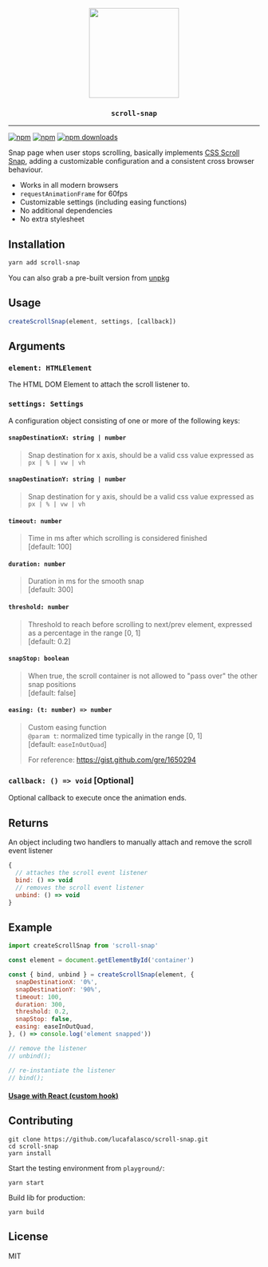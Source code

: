 <p align="center">
  <img src="https://raw.githubusercontent.com/lucafalasco/scroll-snap/master/logo.svg?sanitize=true" width="180px"/>
  <h3 align="center"><code>scroll-snap</code></h3>
</p>

---

[![npm](https://img.shields.io/badge/npm-scroll--snap-red.svg?style=for-the-badge&logo=npm)](https://www.npmjs.com/package/scroll-snap)
[![npm](https://img.shields.io/npm/v/scroll-snap.svg?style=for-the-badge&label)](https://www.npmjs.com/scroll-snap)
[![npm downloads](https://img.shields.io/npm/dm/scroll-snap.svg?style=for-the-badge)](https://www.npmjs.com/package/scroll-snap)

Snap page when user stops scrolling, basically implements [CSS Scroll Snap](https://developer.mozilla.org/en-US/docs/Web/CSS/CSS_Scroll_Snap), adding a customizable configuration and a consistent cross browser behaviour.

- Works in all modern browsers
- `requestAnimationFrame` for 60fps
- Customizable settings (including easing functions)
- No additional dependencies
- No extra stylesheet

## Installation

```sh
yarn add scroll-snap
```

You can also grab a pre-built version from [unpkg](https://unpkg.com/scroll-snap/dist/index.js)

## Usage

```js
createScrollSnap(element, settings, [callback])
```

## Arguments 

### `element: HTMLElement`

The HTML DOM Element to attach the scroll listener to.

### `settings: Settings`

A configuration object consisting of one or more of the following keys:

#### `snapDestinationX: string | number`

> Snap destination for x axis, should be a valid css value expressed as `px | % | vw | vh`

#### `snapDestinationY: string | number`

> Snap destination for y axis, should be a valid css value expressed as `px | % | vw | vh`

#### `timeout: number`

> Time in ms after which scrolling is considered finished  
> [default: 100]

#### `duration: number`

> Duration in ms for the smooth snap   
> [default: 300]

#### `threshold: number`

> Threshold to reach before scrolling to next/prev element, expressed as a percentage in the range [0, 1]  
> [default: 0.2]

#### `snapStop: boolean`

> When true, the scroll container is not allowed to "pass over" the other snap positions  
> [default: false]

#### `easing: (t: number) => number`

> Custom easing function  
> `@param t`: normalized time typically in the range [0, 1]  
> [default: `easeInOutQuad`]  
>
> For reference: https://gist.github.com/gre/1650294 

### `callback: () => void` [Optional]

Optional callback to execute once the animation ends.

## Returns

An object including two handlers to manually attach and remove the scroll event listener

```js
{
  // attaches the scroll event listener 
  bind: () => void 
  // removes the scroll event listener
  unbind: () => void 
}
```

## Example
```js
import createScrollSnap from 'scroll-snap'

const element = document.getElementById('container')

const { bind, unbind } = createScrollSnap(element, {
  snapDestinationX: '0%',
  snapDestinationY: '90%',
  timeout: 100,
  duration: 300,
  threshold: 0.2,
  snapStop: false,
  easing: easeInOutQuad,
}, () => console.log('element snapped'))

// remove the listener 
// unbind();

// re-instantiate the listener 
// bind();
```

#### [Usage with React (custom hook)](https://codesandbox.io/s/scroll-snap-react-hooks-pppv8w?autoresize=1&hidenavigation=1)

## Contributing

```
git clone https://github.com/lucafalasco/scroll-snap.git
cd scroll-snap
yarn install
```

Start the testing environment from `playground/`:

```
yarn start
```

Build lib for production:

```
yarn build
```

## License

MIT
